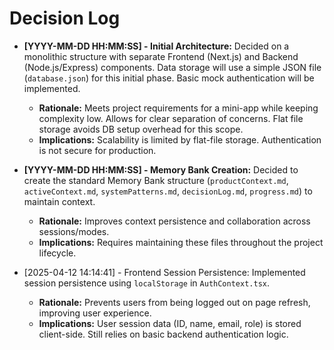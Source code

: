 # Decision Log

*   **[YYYY-MM-DD HH:MM:SS] - Initial Architecture:** Decided on a monolithic structure with separate Frontend (Next.js) and Backend (Node.js/Express) components. Data storage will use a simple JSON file (`database.json`) for this initial phase. Basic mock authentication will be implemented.
    *   **Rationale:** Meets project requirements for a mini-app while keeping complexity low. Allows for clear separation of concerns. Flat file storage avoids DB setup overhead for this scope.
    *   **Implications:** Scalability is limited by flat-file storage. Authentication is not secure for production.

*   **[YYYY-MM-DD HH:MM:SS] - Memory Bank Creation:** Decided to create the standard Memory Bank structure (`productContext.md`, `activeContext.md`, `systemPatterns.md`, `decisionLog.md`, `progress.md`) to maintain context.
    *   **Rationale:** Improves context persistence and collaboration across sessions/modes.
    *   **Implications:** Requires maintaining these files throughout the project lifecycle.

*   [2025-04-12 14:14:41] - Frontend Session Persistence: Implemented session persistence using `localStorage` in `AuthContext.tsx`.
    *   **Rationale:** Prevents users from being logged out on page refresh, improving user experience.
    *   **Implications:** User session data (ID, name, email, role) is stored client-side. Still relies on basic backend authentication logic.